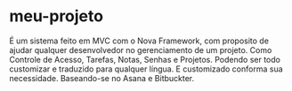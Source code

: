 # meu-projeto
É um sistema feito em MVC com o Nova Framework, com proposito de ajudar qualquer desenvolvedor no gerenciamento de um projeto. Como Controle de Acesso, Tarefas, Notas, Senhas e Projetos. Podendo ser todo customizar e traduzido para qualquer língua. E customizado conforma sua necessidade. Baseando-se no Asana e Bitbuckter.
